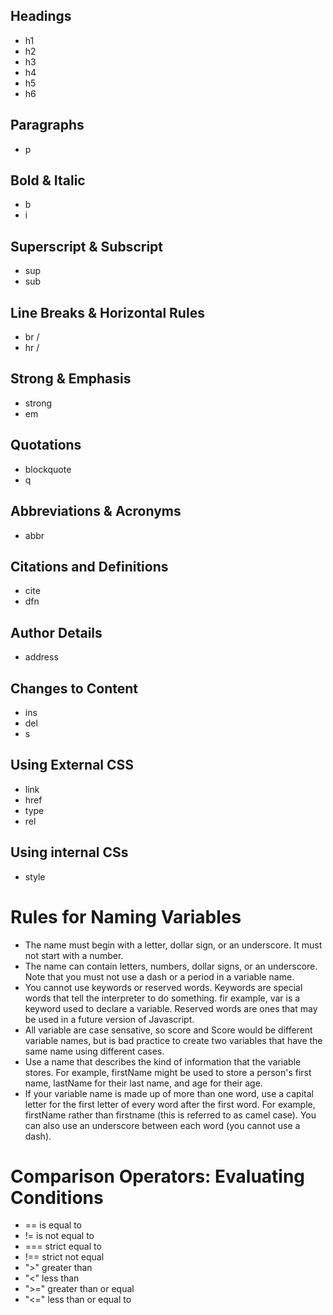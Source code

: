 ## Headings

* h1
* h2
* h3
* h4
* h5
* h6

## Paragraphs

* p

## Bold & Italic

* b
* i

## Superscript & Subscript

* sup
* sub

## Line Breaks & Horizontal Rules

* br /
* hr /

## Strong & Emphasis

* strong
* em

## Quotations

* blockquote
* q

## Abbreviations & Acronyms

* abbr

## Citations and Definitions 

* cite
* dfn

## Author Details

* address

## Changes to Content

* ins
* del
* s

## Using External CSS

* link
* href
* type
* rel

## Using internal CSs

* style

# Rules for Naming Variables

* The name must begin with a letter, dollar sign, or an underscore.  It must not start with a number.
* The name can contain letters, numbers, dollar signs, or an underscore.  Note that you must not use a dash or a period in a variable name.
* You cannot use keywords or reserved words.  Keywords are special words that tell the interpreter to do something.  fir example, var is a keyword used to declare a variable.  Reserved words are ones that may be used in a future version of Javascript.
* All variable are case sensative, so score and Score would be different variable names, but is bad practice to create two variables that have the same name using different cases.
* Use a name that describes the kind of information that the variable stores.  For example, firstName might be used to store a person's first name, lastName for their last name, and age for their age.
* If your variable name is made up of more than one word, use a capital letter for the first letter of every word after the first word.  For example, firstName rather than firstname (this is referred to as camel case).  You can also use an underscore between each word (you cannot use a dash).

# Comparison Operators: Evaluating Conditions

* == is equal to
* != is not equal to
* === strict equal to
* !== strict not equal
* ">" greater than
* "<" less than
* ">=" greater than or equal
* "<=" less than or equal to
